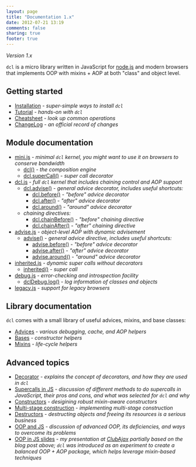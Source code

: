 ```yaml
---
layout: page
title: "Documentation 1.x"
date: 2012-07-21 13:19
comments: false
sharing: true
footer: true
---
```


*Version 1.x*

`dcl` is a micro library written in JavaScript for [node.js](http://nodejs.org)
and modern browsers that implements OOP with mixins + AOP at both "class" and
object level.

## Getting started

* [Installation](./docs/installation) - *super-simple ways to install `dcl`*
* [Tutorial](./docs/tutorial) - *hands-on with `dcl`*
* [Cheatsheet](./docs/cheatsheet) - *look up common operations*
* [ChangeLog](./docs/changelog) - *an official record of changes*

## Module documentation

* [mini.js](./docs/mini_js) - *minimal `dcl` kernel, you might want to use it
on browsers to conserve bandwidth*
  * [dcl()](./docs/mini_js/dcl) - *the composition engine*
  * [dcl.superCall()](./docs/mini_js/supercall) - *super call decorator*
* [dcl.js](./docs/dcl_js) - *full `dcl` kernel that includes chaining control and
AOP support*
  * [dcl.advise()](./docs/dcl_js/advise) - *general advice decorator, includes useful shortcuts:*
    * [dcl.before()](./docs/dcl_js/before) - *"before" advice decorator*
    * [dcl.after()](./docs/dcl_js/after) - *"after" advice decorator*
    * [dcl.around()](./docs/dcl_js/around) - *"around" advice decorator*
  * *chaining directives:*
    * [dcl.chainBefore()](./docs/dcl_js/chainbefore) - *"before" chaining directive*
    * [dcl.chainAfter()](./docs/dcl_js/chainafter) - *"after" chaining directive*
* [advise.js](./docs/advise_js) - *object-level AOP with dynamic advisement*
  * [advise()](./docs/advise_js/advise) - *general advice directive, includes useful shortcuts:*
    * [advise.before()](./docs/advise_js/before) - *"before" advice decorator*
    * [advise.after()](./docs/advise_js/after) - *"after" advice decorator*
    * [advise.around()](./docs/advise_js/around) - *"around" advice decorator*
* [inherited.js](./docs/inherited_js) - *dynamic super calls without decorators*
  * [inherited()](./docs/inherited_js/inherited) - *super call*
* [debug.js](./docs/debug_js) - *error-checking and introspection facility*
  * [dclDebug.log()](./docs/debug_js/log) - *log information of classes and objects*
* [legacy.js](./docs/legacy_js) - *support for legacy browsers*

## Library documentation

`dcl` comes with a small library of useful advices, mixins, and base classes:

* [Advices](./docs/advices) - *various debugging, cache, and AOP helpers*
* [Bases](./docs/bases) - *constructor helpers*
* [Mixins](./docs/mixins) - *life-cycle helpers*

## Advanced topics

* [Decorator](./docs/general/decorator) - *explains the concept of decorators, and how they are used in `dcl`*
* [Supercalls in JS](./docs/general/supercalls) - *discussion of different methods to do supercalls in JavaScript,
  their pros and cons, and what was selected for `dcl` and why*
* [Constructors](./docs/general/constructors) - *desigining robust mixin-aware constructors*
* [Multi-stage construction](./docs/general/multi-stage-construction) - *implementing multi-stage construction*
* [Destructors](./docs/general/destructors) - *destructing objects and freeing its resources is a serious business*
* [OOP and JS](http://lazutkin.com/blog/2012/jan/18/oop-and-js/) - *discussion of advanced OOP, its deficiencies,
  and ways to overcome its problems*
* [OOP in JS slides](http://lazutkin.com/blog/2012/jul/17/oop-n-js-slides/) - *my presentation at
  [ClubAjax](http://clubajax.org) partially based on the blog post above; `dcl` was introduced as an experiment
  to create a balanced OOP + AOP package, which helps leverage mixin-based techniques*
